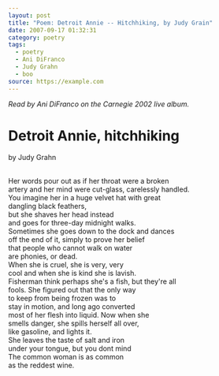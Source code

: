 ```yaml
---
layout: post
title: "Poem: Detroit Annie -- Hitchhiking, by Judy Grain"
date: 2007-09-17 01:32:31
category: poetry
tags:
  - poetry
  - Ani DiFranco
  - Judy Grahn
  - boo
source: https://example.com
---
```

*Read by Ani DiFranco on the Carnegie 2002 live album.*

# Detroit Annie, hitchhiking

by Judy Grahn

<div style="white-space: pre">
Her words pour out as if her throat were a broken
artery and her mind were cut-glass, carelessly handled.
You imagine her in a huge velvet hat with great
dangling black feathers,
but she shaves her head instead
and goes for three-day midnight walks.
Sometimes she goes down to the dock and dances
off the end of it, simply to prove her belief
that people who cannot walk on water
are phonies, or dead.
When she is cruel, she is very, very
cool and when she is kind she is lavish.
Fisherman think perhaps she's a fish, but they're all
fools. She figured out that the only way
to keep from being frozen was to
stay in motion, and long ago converted
most of her flesh into liquid. Now when she
smells danger, she spills herself all over,
like gasoline, and lights it.
She leaves the taste of salt and iron
under your tongue, but you dont mind
The common woman is as common
as the reddest wine.
</div>
